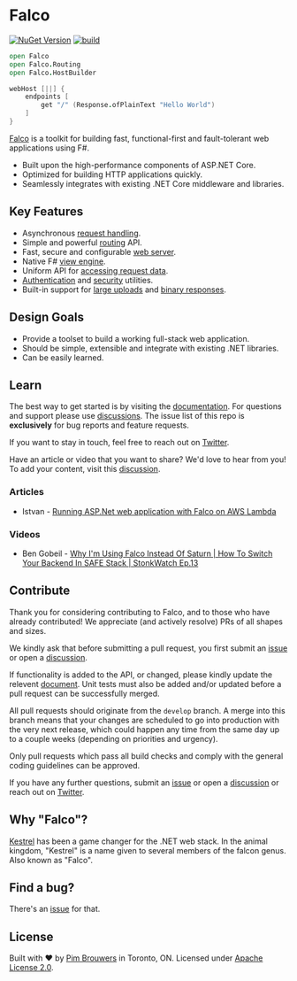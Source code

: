 # Falco

[![NuGet Version](https://img.shields.io/nuget/v/Falco.svg)](https://www.nuget.org/packages/Falco)
[![build](https://github.com/pimbrouwers/Falco/actions/workflows/build.yml/badge.svg)](https://github.com/pimbrouwers/Falco/actions/workflows/build.yml)

```fsharp
open Falco
open Falco.Routing
open Falco.HostBuilder

webHost [||] {
    endpoints [
        get "/" (Response.ofPlainText "Hello World")
    ]
}
```

[Falco](https://github.com/pimbrouwers/Falco) is a toolkit for building fast, functional-first and fault-tolerant web applications using F#.

- Built upon the high-performance components of ASP.NET Core.
- Optimized for building HTTP applications quickly.
- Seamlessly integrates with existing .NET Core middleware and libraries.

## Key Features

- Asynchronous [request handling](https://github.com/pimbrouwers/Falco/tree/master/docs/en/request.md).
- Simple and powerful [routing](https://github.com/pimbrouwers/Falco/tree/master/docs/en/routing.md) API.
- Fast, secure and configurable [web server](https://github.com/pimbrouwers/Falco/tree/master/docs/en/host.md).
- Native F# [view engine](https://github.com/pimbrouwers/Falco/tree/master/docs/en/markup.md).
- Uniform API for [accessing request data](https://github.com/pimbrouwers/Falco/tree/master/docs/en/model-binding.md).
- [Authentication](https://github.com/pimbrouwers/Falco/tree/master/docs/en/security.md#authentication) and [security](https://github.com/pimbrouwers/Falco/tree/master/docs/en/security.md) utilities.
- Built-in support for [large uploads](https://github.com/pimbrouwers/Falco/tree/master/docs/en/request.md#multipartform-data-binding) and [binary responses](#).

## Design Goals

- Provide a toolset to build a working full-stack web application.
- Should be simple, extensible and integrate with existing .NET libraries.
- Can be easily learned.

## Learn

The best way to get started is by visiting the [documentation](https://falcoframework.com). For questions and support please use [discussions](https://github.com/pimbrouwers/Falco/discussions). The issue list of this repo is **exclusively** for bug reports and feature requests.

If you want to stay in touch, feel free to reach out on [Twitter](https://twitter.com/falco_framework).

Have an article or video that you want to share? We'd love to hear from you! To add your content, visit this [discussion](https://github.com/pimbrouwers/Falco/discussions/82).

### Articles

- Istvan - [Running ASP.Net web application with Falco on AWS Lambda](https://dev.l1x.be/posts/2020/12/18/running-asp.net-web-application-with-falco-on-aws-lambda/)

### Videos

- Ben Gobeil - [Why I'm Using Falco Instead Of Saturn | How To Switch Your Backend In SAFE Stack | StonkWatch Ep.13](https://youtu.be/DTy5gIUWvpo)

## Contribute

Thank you for considering contributing to Falco, and to those who have already contributed! We appreciate (and actively resolve) PRs of all shapes and sizes.

We kindly ask that before submitting a pull request, you first submit an [issue](https://github.com/pimbrouwers/Falco/issues) or open a [discussion](https://github.com/pimbrouwers/Falco/discussions).


If functionality is added to the API, or changed, please kindly update the relevent [document](https://github.com/pimbrouwers/Falco/tree/master/docs). Unit tests must also be added and/or updated before a pull request can be successfully merged.

All pull requests should originate from the `develop` branch. A merge into this branch means that your changes are scheduled to go into production with the very next release, which could happen any time from the same day up to a couple weeks (depending on priorities and urgency).

Only pull requests which pass all build checks and comply with the general coding guidelines can be approved.

If you have any further questions, submit an [issue](https://github.com/pimbrouwers/Falco/issues) or open a [discussion](https://github.com/pimbrouwers/Falco/discussions) or reach out on [Twitter](https://twitter.com/falco_framework).

## Why "Falco"?

[Kestrel](https://docs.microsoft.com/en-us/aspnet/core/fundamentals/servers/kestrel) has been a game changer for the .NET web stack. In the animal kingdom, "Kestrel" is a name given to several members of the falcon genus. Also known as "Falco".

## Find a bug?

There's an [issue](https://github.com/pimbrouwers/Falco/issues) for that.

## License

Built with ♥ by [Pim Brouwers](https://github.com/pimbrouwers) in Toronto, ON. Licensed under [Apache License 2.0](https://github.com/pimbrouwers/Falco/blob/master/LICENSE).
